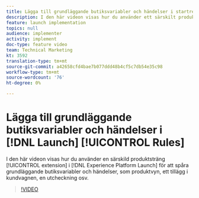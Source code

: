 ```yaml
---
title: Lägga till grundläggande butiksvariabler och händelser i startregler
description: I den här videon visas hur du använder ett särskilt produktsträngstillägg i Launch för att spåra grundläggande butiksvariabler och händelser, som produktvyn, ett tillägg i kundvagnen, en utcheckning osv.
feature: launch implementation
topics: null
audience: implementer
activity: implement
doc-type: feature video
team: Technical Marketing
kt: 3592
translation-type: tm+mt
source-git-commit: a42658cfd4bae7b077ddd48b4cf5c7db54e35c98
workflow-type: tm+mt
source-wordcount: '76'
ht-degree: 0%

---
```



# Lägga till grundläggande butiksvariabler och händelser i [!DNL Launch] [!UICONTROL Rules]

I den här videon visas hur du använder en särskild produktsträng [!UICONTROL extension] i [!DNL Experience Platform Launch] för att spåra grundläggande butiksvariabler och händelser, som produktvyn, ett tillägg i kundvagnen, en utcheckning osv.

>[!VIDEO](https://video.tv.adobe.com/v/28763/?quality=12)
